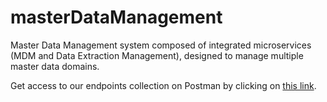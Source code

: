 # masterDataManagement
Master Data Management system composed of integrated microservices (MDM and Data Extraction Management), designed to manage multiple master data domains.

Get access to our endpoints collection on Postman by clicking on [this link](https://app.getpostman.com/join-team?invite_code=2339cd065bbac97556826f1df99b8d9195f6649861ed4c65f942248448a3004d&target_code=3c2c479b24961b3b57ef98cd7eda89e3).